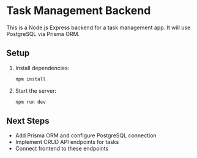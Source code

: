 # Task Management Backend

This is a Node.js Express backend for a task management app. It will use PostgreSQL via Prisma ORM. 

## Setup

1. Install dependencies:
   ```bash
   npm install
   ```
2. Start the server:
   ```bash
   npm run dev
   ```

## Next Steps
- Add Prisma ORM and configure PostgreSQL connection
- Implement CRUD API endpoints for tasks
- Connect frontend to these endpoints
